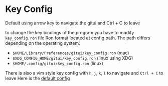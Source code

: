 # Key Config
Default using arrow key to navigate the gitui and Ctrl + C to leave

to change the key bindings of the program you have to modify `key_config.ron` file
[Ron format](https://github.com/ron-rs/ron) located at config path. The path differs depending on the operating system:

* `$HOME/Library/Preferences/gitui/key_config.ron` (mac)
* `$XDG_CONFIG_HOME/gitui/key_config.ron` (linux using XDG)
* `$HOME/.config/gitui/key_config.ron` (linux)

There is also a vim style key config with `h`, `j`, `k`, `l` to navigate and `Ctrl + C` to leave
Here is the [default config](assets/vim_style_key_config.ron)

